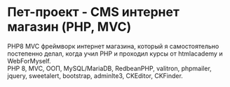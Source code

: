 # Пет-проект - CMS интернет магазин (PHP, MVC)

PHP8 MVC фреймворк интернет магазина, который я самостоятельно постепенно делал, когда учил PHP и проходил курсы от htmlacademy и WebForMyself.  
PHP 8, MVC, ООП, MySQL/MariaDB, RedbeanPHP, valitron, phpmailer, jquery, sweetalert, bootstrap, adminlte3, CKEditor, CKFinder.